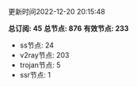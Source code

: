 更新时间2022-12-20 20:15:48

**总订阅: 45**
**总节点: 876**
**有效节点: 233**
- ss节点: 24
- v2ray节点: 203
- trojan节点: 5
- ssr节点: 1
